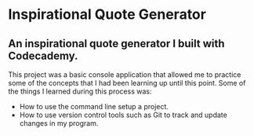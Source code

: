 # Inspirational Quote Generator
## An inspirational quote generator I built with Codecademy.
This project was a basic console application that allowed me to practice some of the concepts that I had been learning up until this point. 
Some of the things I learned during this process was:
  * How to use the command line setup a project.
  * How to use version control tools such as Git to track and update changes in my program.

